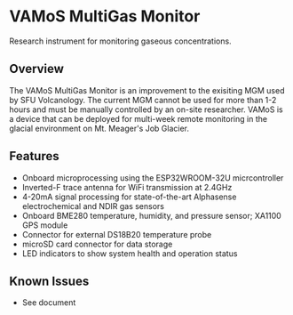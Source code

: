 # VAMoS MultiGas Monitor
Research instrument for monitoring gaseous concentrations.

## Overview
The VAMoS MultiGas Monitor is an improvement to the exisiting MGM used by SFU Volcanology. The current MGM cannot be used for more than
1-2 hours and must be manually controlled by an on-site researcher. VAMoS is a device that can be deployed for multi-week remote
monitoring in the glacial environment on Mt. Meager's Job Glacier.

## Features
* Onboard microprocessing using the ESP32WROOM-32U micrcontroller
* Inverted-F trace antenna for WiFi transmission at 2.4GHz
* 4-20mA signal processing for state-of-the-art Alphasense electrochemical and NDIR gas sensors
* Onboard BME280 temperature, humidity, and pressure sensor; XA1100 GPS module
* Connector for external DS18B20 temperature probe
* microSD card connector for data storage
* LED indicators to show system health and operation status

## Known Issues
* See document
